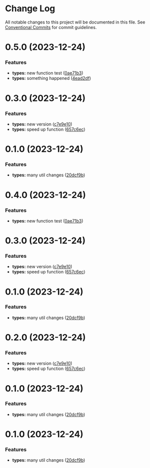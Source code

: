 # Change Log

All notable changes to this project will be documented in this file.
See [Conventional Commits](https://conventionalcommits.org) for commit guidelines.

# 0.5.0 (2023-12-24)


### Features

* **types:** new function test ([0ae71b3](https://github.com/obscurelyme/js-ts-monorepos/commit/0ae71b334c6dcef871a8759fdd39dbdda0dee156))
* **types:** something happened ([4ead2df](https://github.com/obscurelyme/js-ts-monorepos/commit/4ead2df625ff4a388702f64abeef42abf87a431f))



# 0.3.0 (2023-12-24)


### Features

* **types:** new version ([c7e9e10](https://github.com/obscurelyme/js-ts-monorepos/commit/c7e9e108184ce427cab3d803fedb93e1cf437638))
* **types:** speed up function ([657c6ec](https://github.com/obscurelyme/js-ts-monorepos/commit/657c6ecb2017d7ed1a1e9d4d8beaf00899448410))



# 0.1.0 (2023-12-24)


### Features

* **types:** many util changes ([20dcf9b](https://github.com/obscurelyme/js-ts-monorepos/commit/20dcf9b6ec5d3d3b5cfb9e5c49bc492cda1436f6))






# 0.4.0 (2023-12-24)


### Features

* **types:** new function test ([0ae71b3](https://github.com/obscurelyme/js-ts-monorepos/commit/0ae71b334c6dcef871a8759fdd39dbdda0dee156))



# 0.3.0 (2023-12-24)


### Features

* **types:** new version ([c7e9e10](https://github.com/obscurelyme/js-ts-monorepos/commit/c7e9e108184ce427cab3d803fedb93e1cf437638))
* **types:** speed up function ([657c6ec](https://github.com/obscurelyme/js-ts-monorepos/commit/657c6ecb2017d7ed1a1e9d4d8beaf00899448410))



# 0.1.0 (2023-12-24)


### Features

* **types:** many util changes ([20dcf9b](https://github.com/obscurelyme/js-ts-monorepos/commit/20dcf9b6ec5d3d3b5cfb9e5c49bc492cda1436f6))





# 0.2.0 (2023-12-24)


### Features

* **types:** new version ([c7e9e10](https://github.com/obscurelyme/js-ts-monorepos/commit/c7e9e108184ce427cab3d803fedb93e1cf437638))
* **types:** speed up function ([657c6ec](https://github.com/obscurelyme/js-ts-monorepos/commit/657c6ecb2017d7ed1a1e9d4d8beaf00899448410))



# 0.1.0 (2023-12-24)


### Features

* **types:** many util changes ([20dcf9b](https://github.com/obscurelyme/js-ts-monorepos/commit/20dcf9b6ec5d3d3b5cfb9e5c49bc492cda1436f6))





# 0.1.0 (2023-12-24)


### Features

* **types:** many util changes ([20dcf9b](https://github.com/obscurelyme/js-ts-monorepos/commit/20dcf9b6ec5d3d3b5cfb9e5c49bc492cda1436f6))
